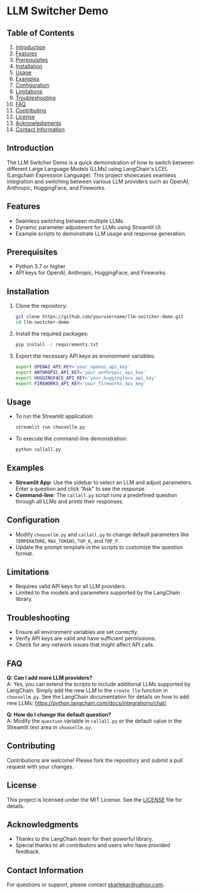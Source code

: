 # LLM Switcher Demo

## Table of Contents
1. [Introduction](#introduction)
2. [Features](#features)
3. [Prerequisites](#prerequisites)
4. [Installation](#installation)
5. [Usage](#usage)
6. [Examples](#examples)
7. [Configuration](#configuration)
8. [Limitations](#limitations)
9. [Troubleshooting](#troubleshooting)
10. [FAQ](#faq)
11. [Contributing](#contributing)
12. [License](#license)
13. [Acknowledgments](#acknowledgments)
14. [Contact Information](#contact-information)

## Introduction
The LLM Switcher Demo is a quick demonstration of how to switch between different Large Language Models (LLMs) using LangChain's LCEL (Langchain Expression Language). This project showcases seamless integration and switching between various LLM providers such as OpenAI, Anthropic, HuggingFace, and Fireworks.

## Features
- Seamless switching between multiple LLMs.
- Dynamic parameter adjustment for LLMs using Streamlit UI.
- Example scripts to demonstrate LLM usage and response generation.

## Prerequisites
- Python 3.7 or higher
- API keys for OpenAI, Anthropic, HuggingFace, and Fireworks.

## Installation
1. Clone the repository:
   ```bash
   git clone https://github.com/yourusername/llm-switcher-demo.git
   cd llm-switcher-demo
   ```

2. Install the required packages:
   ```bash
   pip install -r requirements.txt
   ```

3. Export the necessary API keys as environment variables:
   ```bash
   export OPENAI_API_KEY='your_openai_api_key'
   export ANTHROPIC_API_KEY='your_anthropic_api_key'
   export HUGGINGFACE_API_KEY='your_huggingface_api_key'
   export FIREWORKS_API_KEY='your_fireworks_api_key'
   ```

## Usage
- To run the Streamlit application:
  ```bash
  streamlit run choosellm.py
  ```

- To execute the command-line demonstration:
  ```bash
  python callall.py
  ```

## Examples
- **Streamlit App**: Use the sidebar to select an LLM and adjust parameters. Enter a question and click "Ask" to see the response.
- **Command-line**: The `callall.py` script runs a predefined question through all LLMs and prints their responses.

## Configuration
- Modify `choosellm.py` and `callall.py` to change default parameters like `TEMPERATURE`, `MAX_TOKENS`, `TOP_K`, and `TOP_P`.
- Update the prompt template in the scripts to customize the question format.

## Limitations
- Requires valid API keys for all LLM providers.
- Limited to the models and parameters supported by the LangChain library.

## Troubleshooting
- Ensure all environment variables are set correctly.
- Verify API keys are valid and have sufficient permissions.
- Check for any network issues that might affect API calls.

## FAQ
**Q: Can I add more LLM providers?**  
A: Yes, you can extend the scripts to include additional LLMs supported by LangChain. Simply add the new LLM to the `create_llm` function in `choosellm.py`. See the LangChain documentation for details on how to add new LLMs: https://python.langchain.com/docs/integrations/chat/

**Q: How do I change the default question?**  
A: Modify the `question` variable in `callall.py` or the default value in the Streamlit text area in `choosellm.py`.

## Contributing
Contributions are welcome! Please fork the repository and submit a pull request with your changes.

## License
This project is licensed under the MIT License. See the [LICENSE](LICENSE) file for details.

## Acknowledgments
- Thanks to the LangChain team for their powerful library.
- Special thanks to all contributors and users who have provided feedback.

## Contact Information
For questions or support, please contact [skarlekar@yahoo.com](mailto:skarlekar@yahoo.com).